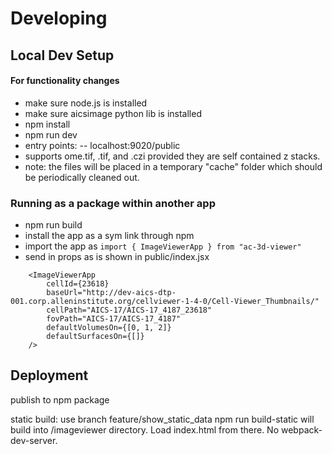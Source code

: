 # Developing

## Local Dev Setup
#### For functionality changes
- make sure node.js is installed
- make sure aicsimage python lib is installed
- npm install
- npm run dev
- entry points:
-- localhost:9020/public
- supports ome.tif, .tif, and .czi provided they are self contained z stacks.
- note: the files will be placed in a temporary "cache" folder which should be periodically cleaned out.

### Running as a package within another app
- npm run build
- install the app as a sym link through npm
- import the app as `import { ImageViewerApp } from "ac-3d-viewer"`
- send in props as is shown in public/index.jsx
```
    <ImageViewerApp
        cellId={23618}
        baseUrl="http://dev-aics-dtp-001.corp.alleninstitute.org/cellviewer-1-4-0/Cell-Viewer_Thumbnails/"
        cellPath="AICS-17/AICS-17_4187_23618"
        fovPath="AICS-17/AICS-17_4187"
        defaultVolumesOn={[0, 1, 2]}
        defaultSurfacesOn={[]}
    />
```
## Deployment
publish to npm package 

static build:
use branch feature/show_static_data
npm run build-static
will build into /imageviewer directory.  Load index.html from there. No webpack-dev-server.
